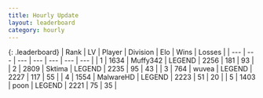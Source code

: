 ```yaml
---
title: Hourly Update
layout: leaderboard
category: hourly
---
```


{: .leaderboard}
| Rank | LV | Player | Division | Elo | Wins | Losses |
| --- | --- | --- | --- | --- | --- | --- |
| <span data-change="0">1</span> | 1634 | <span title="ID: 720567">Muffy342</span> | LEGEND | <span data-change="0">2256</span> | <span data-change="0">181</span> | <span data-change="0">93</span> |
| <span data-change="0">2</span> | 2809 | <span title="ID: 353063">Sktima</span> | LEGEND | <span data-change="0">2235</span> | <span data-change="0">95</span> | <span data-change="0">43</span> |
| <span data-change="1">3</span> | 764 | <span title="ID: 740957">wuvea</span> | LEGEND | <span data-change="0">2227</span> | <span data-change="0">117</span> | <span data-change="0">55</span> |
| <span data-change="1">4</span> | 1554 | <span title="ID: 261794">MalwareHD</span> | LEGEND | <span data-change="0">2223</span> | <span data-change="0">51</span> | <span data-change="0">20</span> |
| <span data-change="-2">5</span> | 1403 | <span title="ID: 540690">poon</span> | LEGEND | <span data-change="-14">2221</span> | <span data-change="0">75</span> | <span data-change="1">35</span> |
